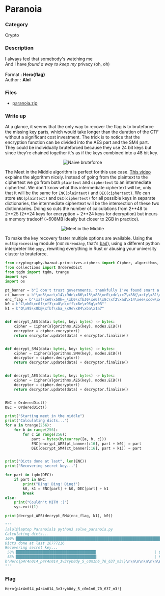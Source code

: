 # Paranoia

### Category

Crypto

### Description

I always feel that somebody's watching me<br>
And I have *found a way to keep my* privacy (oh, oh)<br><br>
Format : **Hero{flag}**<br>
Author : **Alol**

### Files

- [paranoia.zip](paranoia.zip)

### Write up

At a glance, it seems that the only way to recover the flag is to bruteforce the missing key parts, which would take longer than the duration of the CTF without a significant cost investment.
The trick is to notice that the encryption function can be divided into the AES part and the SM4 part. They could be individually bruteforced because they use 24 bit keys but since they're chained together it's as if the keys combined into a 48 bit key.

<p align="center">
  <img alt="Naive bruteforce" src="https://miro.medium.com/v2/resize:fit:640/format:webp/1*RUawxLm3pWNrDerL1uepVA.gif">
</p>

The Meet in the Middle algorithm is perfect for this use case. [This video](https://www.youtube.com/watch?v=wL3uWO-KLUE) explains the algorithm nicely. Instead of going from the plaintext to the ciphertext we go from both `plaintext` and `ciphertext` to an intermediate ciphertext. We don't know what this intermediate ciphertext will be, only that it will be the same for `ENC(plaintext)` and `DEC(ciphertext)`. We can store `ENC(plaintext)` and `DEC(ciphertext)` for all possible keys in separate dictionaries, the intermediate ciphertext will be the intersection of these two dictionnaries. Doing so cuts the number of calculations from 2\*\*48 to 2\*\*25 (2\*\*24 keys for encryption + 2\*\*24 keys for decryption) but incurs a memory tradeoff (~608MB ideally but closer to 2GB in practice).

<p align="center">
  <img alt="Meet in the Middle" src="https://miro.medium.com/v2/resize:fit:640/format:webp/1*UMx_YWNvX2XN-GAlFMphZQ.gif">
</p>

To make the key recovery faster multiple options are available. Using the `multiprocessing` module (*not `threading`*, that's [bad](https://realpython.com/python-gil/)), using a different python interpreter like `pypy`, rewriting everything in Rust or abusing your university cluster to bruteforce.

```py
from cryptography.hazmat.primitives.ciphers import Cipher, algorithms, modes
from collections import OrderedDict
from tqdm import tqdm, trange
import sys
import os

pt_banner = b"I don't trust governments, thankfully I've found smart a way to keep my data secure."
ct_banner = b"\xd5\xae\x14\x9de\x86\x15\x88\xe0\xdc\xc7\x88{\xcfy\x81\x91\xbaH\xb6\x06\x02\xbey_0\xa5\x8a\xf6\x8b?\x9c\xc9\x92\xac\xdeb=@\x9bI\xeeY\xa0\x8d/o\xfa%)\xfb\xa2j\xd9N\xf7\xfd\xf6\xc2\x0b\xc3\xd2\xfc\te\x99\x9aIG\x01_\xb3\xf4\x0fG\xfb\x9f\xab\\\xe0\xcc\x92\xf5\xaf\xa2\xe6\xb0h\x7f}\x92O\xa6\x04\x92\x88"
enc_flag = b"\xaf\xe0\xb8h=_\xb0\xfbJ0\xe6l\x8c\xf2\xad\x14\xee\xccw\xe9\xff\xaa\xb2\xe9c\xa4\xa0\x95\x81\xb8\x03\x93\x7fg\x00v\xde\xba\xfe\xb92\x04\xed\xc4\xc7\x08\x8c\x96C\x97\x07\x1b\xe8~':\x91\x08\xcf\x9e\x81\x0b\x9b\x15"
k0 = b'C\xb0\xc0f\xf3\xa8\n\xff\x8e\x96g\x03"'
k1 = b"Q\x95\x8b@\xfbf\xba_\x9e\x84\xba\x1a7"


def encrypt_AES(data: bytes, key: bytes) -> bytes:
    cipher = Cipher(algorithms.AES(key), modes.ECB())
    encryptor = cipher.encryptor()
    return encryptor.update(data) + encryptor.finalize()


def decrypt_SM4(data: bytes, key: bytes) -> bytes:
    cipher = Cipher(algorithms.SM4(key), modes.ECB())
    decryptor = cipher.decryptor()
    return decryptor.update(data) + decryptor.finalize()


def decrypt_AES(data: bytes, key: bytes) -> bytes:
    cipher = Cipher(algorithms.AES(key), modes.ECB())
    decryptor = cipher.decryptor()
    return decryptor.update(data) + decryptor.finalize()


ENC = OrderedDict()
DEC = OrderedDict()

print("Starting meet in the middle")
print("Calculating dicts...")
for a in trange(256):
    for b in range(256):
        for c in range(256):
            part = bytes(bytearray([a, b, c]))
            ENC[encrypt_AES(pt_banner[:16], part + k0)] = part
            DEC[decrypt_SM4(ct_banner[:16], part + k1)] = part


print("Dicts done at last", len(ENC))
print("Recovering secret key...")

for part in tqdm(DEC):
    if part in ENC:
        print("Ding! Ding! Ding!")
        k0, k1 = ENC[part] + k0, DEC[part] + k1
        break
else:
    print("Couldn't MITM :(")
    sys.exit(1)

print(decrypt_AES(decrypt_SM4(enc_flag, k1), k0))

"""
[alol@laptop Paranoia]$ python3 solve_paranoia.py 
Calculating dicts...
100%|████████████████████████████████████████████████████████████████████████████| 256/256 [22:35<00:00,  5.29s/it]
Dicts done at last 16777216
Recovering secret key...
 58%|████████████████████████████████████▎                          | 9676938/16777216 [00:11<00:08, 824829.22it/s]Ding! Ding! Ding!
 58%|████████████████████████████████████▌                          | 9751442/16777216 [00:11<00:08, 827383.96it/s]
b'Hero{p4r4n014_p4r4n014_3v3ryb0dy_5_c0m1n6_70_637_m3!}\n\n\n\n\n\n\n\n\n\n\n'
"""
```

### Flag

```Hero{p4r4n014_p4r4n014_3v3ryb0dy_5_c0m1n6_70_637_m3!}```
